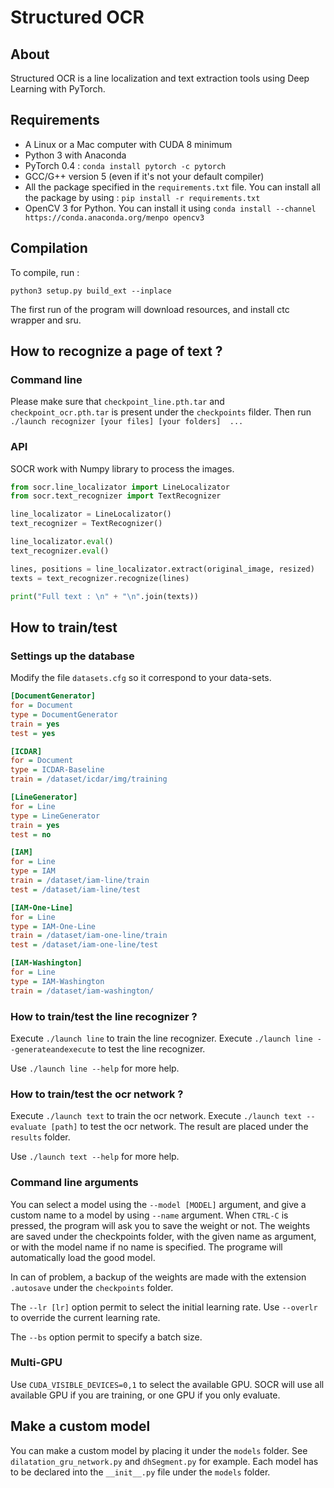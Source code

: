 # Structured OCR

## About

Structured OCR is a line localization and text extraction tools using Deep Learning with PyTorch.

## Requirements

 - A Linux or a Mac computer with CUDA 8 minimum
 - Python 3 with Anaconda
 - PyTorch 0.4 : ```conda install pytorch -c pytorch```
 - GCC/G++ version 5 (even if it's not your default compiler)
 - All the package specified in the ```requirements.txt``` file. You can install all the package by using : ```pip install -r requirements.txt```
 - OpenCV 3 for Python. You can install it using ```conda install --channel https://conda.anaconda.org/menpo opencv3```


## Compilation

To compile, run : 

```
python3 setup.py build_ext --inplace
```

The first run of the program will download resources, and install ctc wrapper and sru.

## How to recognize a page of text ?

### Command line

Please make sure that ```checkpoint_line.pth.tar``` and ```checkpoint_ocr.pth.tar``` is present under the ```checkpoints``` filder.
Then run 
```./launch recognizer [your files] [your folders]  ...```

### API

SOCR work with Numpy library to process the images.

```python
from socr.line_localizator import LineLocalizator
from socr.text_recognizer import TextRecognizer

line_localizator = LineLocalizator()
text_recognizer = TextRecognizer()

line_localizator.eval()
text_recognizer.eval()

lines, positions = line_localizator.extract(original_image, resized)
texts = text_recognizer.recognize(lines)

print("Full text : \n" + "\n".join(texts))
```


## How to train/test

### Settings up the database

Modify the file ```datasets.cfg``` so it correspond to your data-sets.

```cfg
[DocumentGenerator]
for = Document
type = DocumentGenerator
train = yes
test = yes

[ICDAR]
for = Document
type = ICDAR-Baseline
train = /dataset/icdar/img/training

[LineGenerator]
for = Line
type = LineGenerator
train = yes
test = no

[IAM]
for = Line
type = IAM
train = /dataset/iam-line/train
test = /dataset/iam-line/test

[IAM-One-Line]
for = Line
type = IAM-One-Line
train = /dataset/iam-one-line/train
test = /dataset/iam-one-line/test

[IAM-Washington]
for = Line
type = IAM-Washington
train = /dataset/iam-washington/

```

### How to train/test the line recognizer ?

Execute ```./launch line``` to train the line recognizer.
Execute ```./launch line --generateandexecute``` to test the line recognizer.

Use ```./launch line --help``` for more help.

### How to train/test the ocr network ?

Execute ```./launch text``` to train the ocr network.
Execute ```./launch text --evaluate [path]``` to test the ocr network. The result are placed under the ```results``` folder.

Use ```./launch text --help``` for more help.

### Command line arguments

You can select a model using the ```--model [MODEL]``` argument, and give a custom name to a model by using ```--name``` argument.
When ```CTRL-C``` is pressed, the program will ask you to save the weight or not. The weights are saved under the checkpoints folder, with the given name as argument, or with the model name if no name is specified.
The programe will automatically load the good model.

In can of problem, a backup of the weights are made with the extension ```.autosave``` under the ```checkpoints``` folder.

The ```--lr [lr]``` option permit to select the initial learning rate. Use ```--overlr``` to override the current learning rate.

The ```--bs``` option permit to specify a batch size.

### Multi-GPU

Use ```CUDA_VISIBLE_DEVICES=0,1``` to select the available GPU. SOCR will use all available GPU if you are training, or one GPU if you only evaluate.

## Make a custom model

You can make a custom model by placing it under the ```models``` folder. See ```dilatation_gru_network.py``` and ```dhSegment.py``` for example.
Each model has to be declared into the ```__init__.py``` file under the ```models``` folder.
